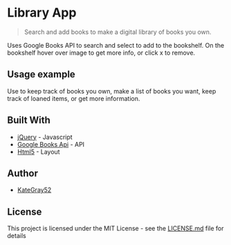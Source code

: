 # Library App
> Search and add books to make a digital library of books you own.


Uses Google Books API to search and select to add to the bookshelf. On the bookshelf hover over image to get more info, or click x to remove.



## Usage example

Use to keep track of books you own, make a list of books you want, keep track of loaned items, or get more information.



## Built With

* [jQuery](https://jquery.com/) - Javascript
* [Google Books Api](https://developers.google.com/books/) - API
* [Html5](https://html5up.net/editorial) - Layout


## Author

* [KateGray52](https://github.com/KateGray52)

## License

This project is licensed under the MIT License - see the [LICENSE.md](LICENSE.md) file for details
